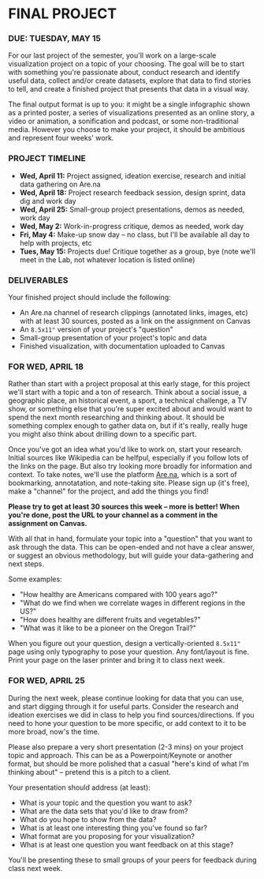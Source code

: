FINAL PROJECT
====

### DUE: TUESDAY, MAY 15

For our last project of the semester, you'll work on a large-scale visualization project on a topic of your choosing. The goal will be to start with something you're passionate about, conduct research and identify useful data, collect and/or create datasets, explore that data to find stories to tell, and create a finished project that presents that data in a visual way.

The final output format is up to you: it might be a single infographic shown as a printed poster, a series of visualizations presented as an online story, a video or animation, a sonification and podcast, or some non-traditional media. However you choose to make your project, it should be ambitious and represent four weeks' work.

### PROJECT TIMELINE  

* **Wed, April 11:** Project assigned, ideation exercise, research and initial data gathering on Are.na  
* **Wed, April 18:** Project research feedback session, design sprint, data dig and work day  
* **Wed, April 25:** Small-group project presentations, demos as needed, work day  
* **Wed, May 2:** Work-in-progress critique, demos as needed, work day  
* **Fri, May 4:** Make-up snow day – no class, but I'll be available all day to help with projects, etc  
* **Tues, May 15:** Projects due! Critique together as a group, bye (note we'll meet in the Lab, not whatever location is listed online)  

### DELIVERABLES  
Your finished project should include the following:
 
* An Are.na channel of research clippings (annotated links, images, etc) with at least 30 sources, posted as a link on the assignment on Canvas  
* An `8.5x11"` version of your project's "question"  
* Small-group presentation of your project's topic and data  
* Finished visualization, with documentation uploaded to Canvas  

### FOR WED, APRIL 18  
Rather than start with a project proposal at this early stage, for this project we'll start with a topic and a ton of research. Think about a social issue, a geographic place, an historical event, a sport, a technical challenge, a TV show, or something else that you're super excited about and would want to spend the next month researching and thinking about. It should be something complex enough to gather data on, but if it's really, really huge you might also think about drilling down to a specific part.

Once you've got an idea what you'd like to work on, start your research. Initial sources like Wikipedia can be helfpul, especially if you follow lots of the links on the page. But also try looking more broadly for information and context. To take notes, we'll use the platform [Are.na](https://www.are.na), which is a sort of bookmarking, annotatation, and note-taking site. Please sign up (it's free), make a "channel" for the project, and add the things you find!

**Please try to get at least 30 sources this week – more is better! When you're done, post the URL to your channel as a comment in the assignment on Canvas.**

With all that in hand, formulate your topic into a "question" that you want to ask through the data. This can be open-ended and not have a clear answer, or suggest an obvious methodology, but will guide your data-gathering and next steps.

Some examples:

* "How healthy are Americans compared with 100 years ago?"  
* "What do we find when we correlate wages in different regions in the US?"  
* "How does healthy are different fruits and vegetables?"  
* "What was it like to be a pioneer on the Oregon Trail?"  

When you figure out your question, design a vertically-oriented `8.5x11"` page using only typography to pose your question. Any font/layout is fine. Print your page on the laser printer and bring it to class next week.

### FOR WED, APRIL 25  
During the next week, please continue looking for data that you can use, and start digging through it for useful parts. Consider the research and ideation exercises we did in class to help you find sources/directions. If you need to hone your question to be more specific, or add context to it to be more broad, now's the time.

Please also prepare a very short presentation (2-3 mins) on your project topic and approach. This can be as a Powerpoint/Keynote or another format, but should be more polished that a casual "here's kind of what I'm thinking about" – pretend this is a pitch to a client.

Your presentation should address (at least):  

* What is your topic and the question you want to ask?  
* What are the data sets that you'd like to draw from?  
* What do you hope to show from the data?  
* What is at least one interesting thing you've found so far?  
* What format are you proposing for your visualization?  
* What is at least one question you want feedback on at this stage?  

You'll be presenting these to small groups of your peers for feedback during class next week.

